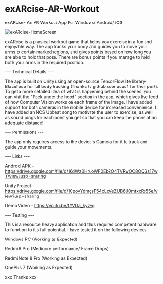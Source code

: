 # exARcise-AR-Workout
exARcise- An AR Workout App For Windows/ Android/ iOS

![exARcise-HomeScreen](https://user-images.githubusercontent.com/58371368/120102370-3ed77800-c168-11eb-9317-3463f3451fa2.jpg)


exARcise is a physical workout game that helps you exercise in a fun and enjoyable way. The app tracks your body and guides you to move your arms to certain marked regions, and gives points based on how long you are able to hold that pose. There are bonus points if you manage to hold both your arms in the required position.

--- Technical Details ---

The app is built on Unity using an open-source TensorFlow lite library- BlazePose for full body tracking (Thanks to github user asus4 for their port). To get a more detailed idea of what is happening behind the scenes, you can visit the "Peek under the hood" section in the app, which gives live feed of how Computer Vision works on each frame of the image. I have added support for both cameras in the mobile device for increased convenience.
I have added an NCS Upbeat song to motivate the user to exercise, as well as sound pings for each point you get so that you can keep the phone at an adequate distance!

--- Permissions ---

The app only requires access to the device's Camera for it to track and guide your movements.

--- Links ---

Android APK - https://drive.google.com/file/d/16dWz0HruoWF0Eb2O4TVRwOC8OQGs17wT/view?usp=sharing

Unity Project - https://drive.google.com/file/d/1CpovYdmgsF54cLxVeZUB6U0mtxxRs55e/view?usp=sharing

Demo Video - https://youtu.be/fYVDa_kyzvg

--- Testing ---

This is a resource heavy application and thus requires competent hardware to function to it's full potential. I have tested it on the following devices-

Windows PC (Working as Expected)

Redmi 6 Pro (Mediocre performance/ Frame Drops)

Redmi Note 8 Pro (Working as Expected)

OnePlus 7 (Working as Expected)

xxx Thanks xxx

